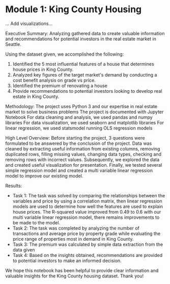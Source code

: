 # Module 1: King County Housing

... Add visualizations...

Executive Summary: Analyzing gathered data to create valuable information and recommendations for potential investors in the real estate market in Seattle.

Using the dataset given, we accomplished the following:
  1. Identified the 5 most influential features of a house that determines house prices in King County.
  2. Analyzed key figures of the target market's demand by conducting a cost benefit analysis on grade vs price.
  3. Identified the premium of renovating a house
  4. Provide recommendations to potential investors looking to develop real estate in King County.
  
Methodology: 
The project uses Python 3 and our expertise in real estate market to solve business problems
The project is documented with Jupyter Notebook
For data cleaning and analysis, we used pandas and numpy libraries
For data visualization, we used seaborn and matplotlib libraries
For linear regression, we used statsmodel running OLS regression models

High Level Overview:
Before starting the project, 3 questions were formulated to be answered by the conclusion of the project. Data was cleaned by extracting useful information from existing columns, removing duplicated rows, filling missing values, changing data types, checking and removing rows with incorrect values. Subsequently, we explored the data and created useful visualization for presentation. Finally, we tested several simple regression model and created a multi variable linear regression model to improve our existing model.

Results: 
 - Task 1: The task was solved by comparing the relationships between the variables and price by using a correlation matrix, then linear regression models are used to determine how well the features are used to explain house prices. The R-squared value improved from 0.49 to 0.6 with our multi variable linear regression model, there remains improvements to be made to the model.
- Task 2: The task was completed by analyzing the number of transactions and average price by property grade while evaluating the price range of properties most in demand in King County.
- Task 3: The premium was calculated by simple data extraction from the data given
- Task 4: Based on the insights obtained, recommendations are provided to potential investors to make an informed decision.

We hope this notebook has been helpful to provide clear information and valuable insights for the King County housing dataset. Thank you!
